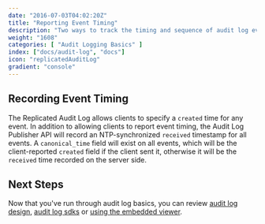 ```yaml
---
date: "2016-07-03T04:02:20Z"
title: "Reporting Event Timing"
description: "Two ways to track the timing and sequence of audit log events"
weight: "1608"
categories: [ "Audit Logging Basics" ]
index: ["docs/audit-log", "docs"]
icon: "replicatedAuditLog"
gradient: "console"
---
```


## Recording Event Timing 

The Replicated Audit Log allows clients to specify a `created` time for any event. In addition to allowing clients to report event timing, the Audit Log Publisher API will record an NTP-synchronized `received` timestamp for all events. A `canonical_time` field will exist on all events, which will be the client-reported `created` field if the client sent it, otherwise it will be the `received` time recorded on the server side.



## Next Steps

Now that you've run through audit log basics, you can review [audit log design](/docs/audit-log/how-to/basics), [audit log sdks](/docs/audit-log/sdks/available-sdks) or [using the embedded viewer](/docs/audit-log/exposing-events/overview).
